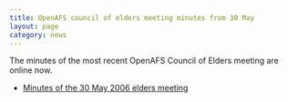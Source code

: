 ```yaml
---
title: OpenAFS council of elders meeting minutes from 30 May
layout: page
category: news
---
```



The minutes of the most recent OpenAFS Council of Elders meeting are
online now.

-   [Minutes of the 30 May 2006 elders meeting](http://www.openafs.org/elders/minutes-20060530.txt)

